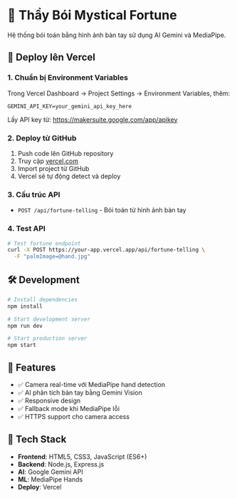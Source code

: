 # 🔮 Thầy Bói Mystical Fortune

Hệ thống bói toán bằng hình ảnh bàn tay sử dụng AI Gemini và MediaPipe.

## 🚀 Deploy lên Vercel

### 1. Chuẩn bị Environment Variables

Trong Vercel Dashboard → Project Settings → Environment Variables, thêm:

```
GEMINI_API_KEY=your_gemini_api_key_here
```

Lấy API key từ: https://makersuite.google.com/app/apikey

### 2. Deploy từ GitHub

1. Push code lên GitHub repository
2. Truy cập [vercel.com](https://vercel.com/)
3. Import project từ GitHub
4. Vercel sẽ tự động detect và deploy

### 3. Cấu trúc API

- `POST /api/fortune-telling` - Bói toán từ hình ảnh bàn tay

### 4. Test API

```bash
# Test fortune endpoint
curl -X POST https://your-app.vercel.app/api/fortune-telling \
  -F "palmImage=@hand.jpg"
```

## 🛠️ Development

```bash
# Install dependencies
npm install

# Start development server
npm run dev

# Start production server
npm start
```

## 📱 Features

- ✅ Camera real-time với MediaPipe hand detection
- ✅ AI phân tích bàn tay bằng Gemini Vision
- ✅ Responsive design
- ✅ Fallback mode khi MediaPipe lỗi
- ✅ HTTPS support cho camera access

## 🔧 Tech Stack

- **Frontend**: HTML5, CSS3, JavaScript (ES6+)
- **Backend**: Node.js, Express.js
- **AI**: Google Gemini API
- **ML**: MediaPipe Hands
- **Deploy**: Vercel